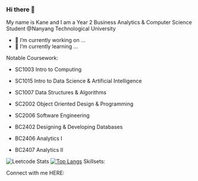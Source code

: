 ### Hi there 👋

My name is Kane and I am a Year 2 Business Analytics & Computer Science Student @Nanyang Technological University

- 🔭 I’m currently working on ...
- 🌱 I’m currently learning ...

Notable Coursework:
- SC1003 Intro to Computing
- SC1015 Intro to Data Science & Artificial Intelligence
- SC1007 Data Structures & Algorithms
- SC2002 Object Oriented Design & Programming
- SC2006 Software Engineering

- BC2402 Designing & Developing Databases
- BC2406 Analytics I
- BC2407 Analytics II

![Leetcode Stats](https://leetcard.jacoblin.cool/kanetan4)
[![Top Langs](https://github-readme-stats.vercel.app/api/top-langs/?username=anuraghazra)](https://github.com/anuraghazra/github-readme-stats)
Skillsets:


Connect with me HERE:


<!--
**kanetan4/kanetan4** is a ✨ _special_ ✨ repository because its `README.md` (this file) appears on your GitHub profile.

Here are some ideas to get you started:

- 🔭 I’m currently working on ...
- 🌱 I’m currently learning ...
- 👯 I’m looking to collaborate on ...
- 🤔 I’m looking for help with ...
- 💬 Ask me about ...
- 📫 How to reach me: ...
- 😄 Pronouns: ...
- ⚡ Fun fact: ...
-->
